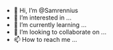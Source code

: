 - 👋 Hi, I’m @Samrennius
- 👀 I’m interested in ...
- 🌱 I’m currently learning ...
- 💞️ I’m looking to collaborate on ...
- 📫 How to reach me ...

<!---
Samrennius/Samrennius is a ✨ special ✨ repository because its `README.md` (this file) appears on your GitHub profile.
You can click the Preview link to take a look at your changes.
--->
